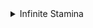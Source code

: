 <details>
  <summary>Infinite Stamina</summary>
  <img src="https://github.com/0kolya0/GC_FuncList/blob/main/gif/Infinite%20Stamina.gif"/>
</details>
